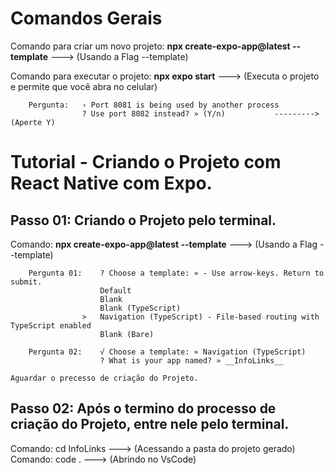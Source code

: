 # Comandos Gerais

Comando para criar um novo projeto: **npx create-expo-app@latest --template**  ---> (Usando a Flag --template)

Comando para executar o projeto: **npx expo start**  ---> (Executa o projeto e permite que você abra no celular)

        Pergunta:   › Port 8081 is being used by another process
                    ? Use port 8082 instead? » (Y/n)           --------->  (Aperte Y)











# Tutorial - Criando o Projeto com React Native com Expo.


## Passo 01: Criando o Projeto pelo terminal.

Comando: **npx create-expo-app@latest --template**  ---> (Usando a Flag --template)

        Pergunta 01:	? Choose a template: » - Use arrow-keys. Return to submit.
                        Default
                        Blank
                        Blank (TypeScript)
                    >   Navigation (TypeScript) - File-based routing with TypeScript enabled
                        Blank (Bare)

	    Pergunta 02: 	√ Choose a template: » Navigation (TypeScript)
			            ? What is your app named? » __InfoLinks__
	
	Aguardar o precesso de criação do Projeto.


## Passo 02: Após o termino do processo de criação do Projeto, entre nele pelo terminal.

Comando: cd InfoLinks ---> (Acessando a pasta do projeto gerado)
Comando: code .       ---> (Abrindo no VsCode)
